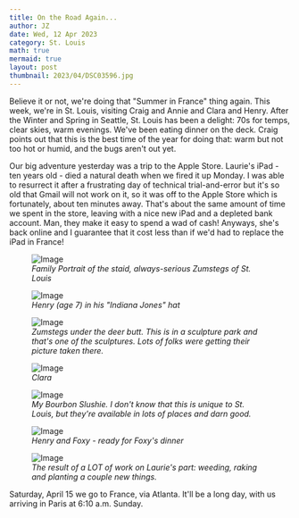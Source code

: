```yaml
---
title: On the Road Again...
author: JZ
date: Wed, 12 Apr 2023
category: St. Louis
math: true
mermaid: true
layout: post
thumbnail: 2023/04/DSC03596.jpg
---
```

Believe it or not, we're doing that "Summer in France" thing again. This week, we're in St. Louis, visiting Craig and Annie and Clara and Henry. After the Winter and Spring in Seattle, St. Louis has been a delight: 70s for temps, clear skies, warm evenings. We've been eating dinner on the deck. Craig points out that this is the best time of the year for doing that: warm but not too hot or humid, and the bugs aren't out yet. 

Our big adventure yesterday was a trip to the Apple Store. Laurie's iPad - ten years old - died a natural death when we fired it up Monday. I was able to resurrect it after a frustrating day of technical trial-and-error but it's so old that Gmail will not work on it, so it was off to the Apple Store which is fortunately, about ten minutes away. That's about the same amount of time we spent in the store, leaving with a nice new iPad and a depleted bank account. Man, they make it easy to spend a wad of cash! Anyways, she's back online and I guarantee that it cost less than if we'd had to replace the iPad in France!
<figure class = "landscape" >
	<img src="{{ "2023/04/DSC03596.jpg" | prepend: site.imageurl | prepend: site.baseurl | prepend: site.url }}" alt="Image" />
	<figcaption><em>Family Portrait of the staid, always-serious Zumstegs of St. Louis</em></figcaption>
</figure>
<figure class = "landscape" >
	<img src="{{ "2023/04/DSC03592.jpg" | prepend: site.imageurl | prepend: site.baseurl | prepend: site.url }}" alt="Image" />
	<figcaption><em>Henry (age 7) in his "Indiana Jones" hat</em></figcaption>
</figure>

<figure class = "landscape" >
	<img src="{{ "2023/04/DSC03599.jpg" | prepend: site.imageurl | prepend: site.baseurl | prepend: site.url }}" alt="Image" />
	<figcaption><em>Zumstegs under the deer butt. This is in a sculpture park and that's one of the sculptures. Lots of folks were getting their picture taken there.</em></figcaption>
</figure>
<figure class = "landscape" >
	<img src="{{ "2023/04/DSC03601-2.jpg" | prepend: site.imageurl | prepend: site.baseurl | prepend: site.url }}" alt="Image" />
	<figcaption><em>Clara</em></figcaption>
</figure><figure class = "portrait" >
	<img src="{{ "2023/04/DSC03602.jpg" | prepend: site.imageurl | prepend: site.baseurl | prepend: site.url }}" alt="Image" />
	<figcaption><em>My Bourbon Slushie. I don't know that this is unique to St. Louis, but they're available in lots of places and darn good.</em></figcaption>
</figure><figure class = "portrait" >
	<img src="{{ "2023/04/DSC03617.jpg" | prepend: site.imageurl | prepend: site.baseurl | prepend: site.url }}" alt="Image" />
	<figcaption><em>Henry and Foxy - ready for Foxy's dinner</em></figcaption>
</figure>

<figure class = "portrait" >
	<img src="{{ "2023/04/DSC03603.jpg" | prepend: site.imageurl | prepend: site.baseurl | prepend: site.url }}" alt="Image" />
	<figcaption><em>The result of a LOT of work on Laurie's part: weeding, raking and planting a couple new things.</em></figcaption>
</figure>
	
Saturday, April 15 we go to France, via Atlanta. It'll be a long day, with us arriving in Paris at 6:10 a.m. Sunday. 